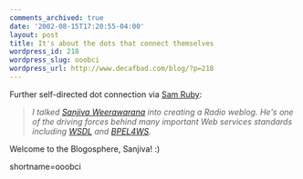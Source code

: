 ```yaml
---
comments_archived: true
date: '2002-08-15T17:20:55-04:00'
layout: post
title: It's about the dots that connect themselves
wordpress_id: 218
wordpress_slug: ooobci
wordpress_url: http://www.decafbad.com/blog/?p=218
---
```

<p>Further self-directed dot connection via <a href="http://radio.weblogs.com/0101679/2002/08/15.html#a737">Sam Ruby</a>:<blockquote><i>I talked <a href="http://radio.weblogs.com/0111930/">Sanjiva Weerawarana</a> into creating a Radio weblog.  He's one of the driving forces behind many important Web services standards including <a href="http://www.w3.org/TR/wsdl">WSDL</a> and <a href="http://www-106.ibm.com/developerworks/webservices/library/ws-bpel/">BPEL4WS</a>.</i></blockquote>Welcome to the Blogosphere, Sanjiva!  :)</p>
<!--more-->
shortname=ooobci
